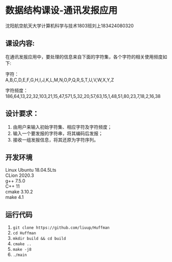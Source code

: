 # 数据结构课设-通讯发报应用
沈阳航空航天大学计算机科学与技术1803班刘上183424080320  

## 课设内容:
在通讯发报应用中，要处理的信息来自下面的字符集，各个字符的相关使用频度如下:   

字符：  
A,B,C,D,E,F,G,H,I,J,K,L,M,N,O,P,Q,R,S,T,U,V,W,X,Y,Z 

字符频度：  
186,64,13,22,32,103,21,15,47,571,5,32,20,57,63,15,1,48,51,80,23,7,18,2,16,38 

## 设计要求： 
1. 由用户来输入初始字符集、相应字符及字符频度； 
2. 输入一个要发报的字符串，将其编码后发报； 
3. 接收一组发报信息，将其还原为字符序列。 

## 开发环境
Linux Ubuntu 18.04.5Lts  
CLion 2020.3  
g++ 7.5.0  
C++ 11  
cmake 3.10.2    
make 4.1  

## 运行代码
1. ```git clone https://github.com/liuup/Huffman```
2. ```cd Huffman```
3. ```mkdir build && cd build```
4. ```cmake ..```
5. ```make -j8```
6. ```./main```









